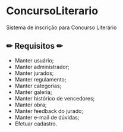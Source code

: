 # ConcursoLiterario
Sistema de inscrição para Concurso Literário

## ✏ Requisitos ✏

- Manter usuário;
- Manter administrador;
- Manter jurados;
- Manter regulamento;
- Manter categorias;
- Manter galeria;
- Manter histórico de vencedores;
- Manter obra;
- Manter feedback do jurado;
- Manter e-mail de dúvidas;
- Efetuar cadastro.


